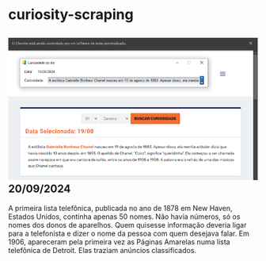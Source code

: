 # curiosity-scraping
![Budget](./execucao.png)
20/09/2024
-
A primeira lista telefônica, publicada no ano de 1878 em New Haven, Estados Unidos, continha apenas 50 nomes. Não havia números, só os nomes dos donos de aparelhos. Quem quisesse informação deveria ligar para a telefonista e dizer o nome da pessoa com quem desejava falar. Em 1906, apareceram pela primeira vez as Páginas Amarelas numa lista telefônica de Detroit. Elas traziam anúncios classificados.
